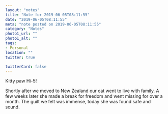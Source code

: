```yaml
---
layout: "notes"
title: "Note for 2019-06-05T08:11:55"
date: "2019-06-05T08:11:55"
meta: "note posted on 2019-06-05T08:11:55"
category: "Notes"
photo1_url: ""
photo1_alt: ""
tags:
- Personal
location: ""
twitter: true

twitterCard: false
---
```

Kitty paw Hi-5!

Shortly after we moved to New Zealand our cat went to live with family. A few weeks later she made a break for freedom and went missing for over a month. The guilt we felt was immense, today she was found safe and sound.
